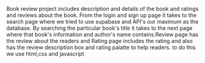 Book review project includes description and details of the book and ratings and reviews about the book. From the login and sign up page it takes to the search page where we tried to use supabase and API's our maximum as the database.
By searching the particular book's title it takes to the next page where that book's information and author's name contains.Review page has the review about the readers and Rating page includes the rating and also has the review description box and rating palatte to help readers. to do this we use html,css and javascript
